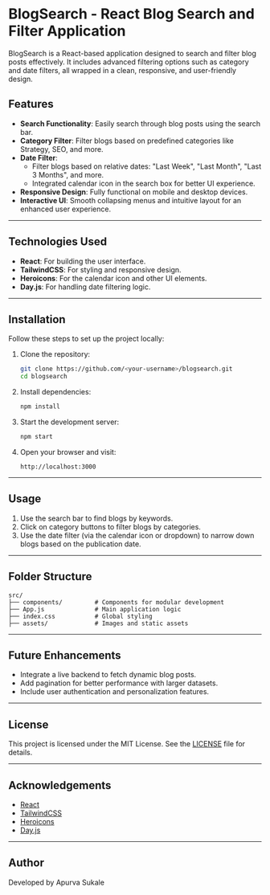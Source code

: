 
# BlogSearch - React Blog Search and Filter Application

BlogSearch is a React-based application designed to search and filter blog posts effectively. It includes advanced filtering options such as category and date filters, all wrapped in a clean, responsive, and user-friendly design. 

## Features

- **Search Functionality**: Easily search through blog posts using the search bar.
- **Category Filter**: Filter blogs based on predefined categories like Strategy, SEO, and more.
- **Date Filter**: 
  - Filter blogs based on relative dates: "Last Week", "Last Month", "Last 3 Months", and more.
  - Integrated calendar icon in the search box for better UI experience.
- **Responsive Design**: Fully functional on mobile and desktop devices.
- **Interactive UI**: Smooth collapsing menus and intuitive layout for an enhanced user experience.

---

## Technologies Used

- **React**: For building the user interface.
- **TailwindCSS**: For styling and responsive design.
- **Heroicons**: For the calendar icon and other UI elements.
- **Day.js**: For handling date filtering logic.

---

## Installation

Follow these steps to set up the project locally:

1. Clone the repository:
   ```bash
   git clone https://github.com/<your-username>/blogsearch.git
   cd blogsearch
   ```

2. Install dependencies:
   ```bash
   npm install
   ```

3. Start the development server:
   ```bash
   npm start
   ```

4. Open your browser and visit:
   ```
   http://localhost:3000
   ```

---

## Usage

1. Use the search bar to find blogs by keywords.
2. Click on category buttons to filter blogs by categories.
3. Use the date filter (via the calendar icon or dropdown) to narrow down blogs based on the publication date.

---

## Folder Structure

```
src/
├── components/         # Components for modular development
├── App.js              # Main application logic
├── index.css           # Global styling
├── assets/             # Images and static assets
```

---

## Future Enhancements

- Integrate a live backend to fetch dynamic blog posts.
- Add pagination for better performance with larger datasets.
- Include user authentication and personalization features.

---

## License

This project is licensed under the MIT License. See the [LICENSE](LICENSE) file for details.

---

## Acknowledgements

- [React](https://reactjs.org/)
- [TailwindCSS](https://tailwindcss.com/)
- [Heroicons](https://heroicons.com/)
- [Day.js](https://day.js.org/)

---

## Author

Developed by Apurva Sukale
